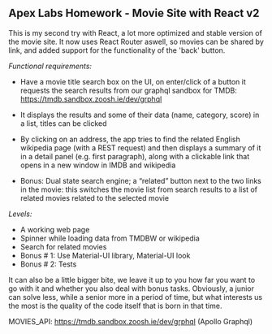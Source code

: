 ## Apex Labs Homework - Movie Site with React v2

This is my second try with React, a lot more optimized and stable version of the movie site. It now uses React Router aswell, so movies can be shared by link, and added support for the functionality of the 'back' button.

_Functional requirements:_
- Have a movie title search box on the UI, on enter/click of a button it requests the search results from our graphql sandbox for TMDB: https://tmdb.sandbox.zoosh.ie/dev/grphql

- It displays the results and some of their data (name, category, score) in a list, titles can be clicked

- By clicking on an address, the app tries to find the related English wikipedia page (with a REST request) and then displays a summary of it in a detail panel (e.g. first paragraph), along with a clickable link that opens in a new window in IMDB and wikipedia

- Bonus: Dual state search engine; a “related” button next to the two links in the movie: this switches the movie list from search results to a list of related movies related to the selected movie

_Levels:_
+ A working web page
+ Spinner while loading data from TMDBW or wikipedia
+ Search for related movies
+ Bonus # 1: Use Material-UI library, Material-UI look
+ Bonus # 2: Tests


It can also be a little bigger bite, we leave it up to you how far you want to go with it and whether you also deal with bonus tasks. Obviously, a junior can solve less, while a senior more in a period of time, but what interests us the most is the quality of the code itself that is born in that time.

MOVIES_API: https://tmdb.sandbox.zoosh.ie/dev/grphql (Apollo Graphql)
